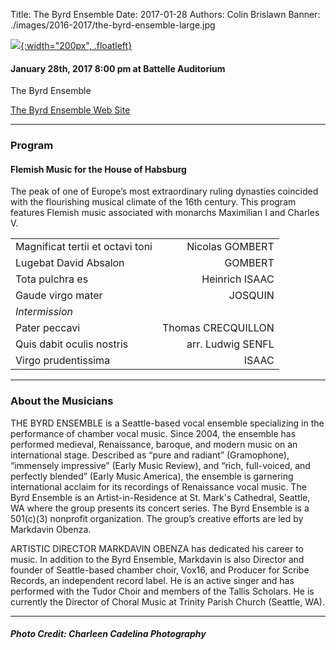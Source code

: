 Title: The Byrd Ensemble
Date: 2017-01-28
Authors: Colin Brislawn
Banner: ./images/2016-2017/the-byrd-ensemble-large.jpg

[![ ]({filename}/images/2016-2017/the-byrd-ensemble400.jpg){:width="200px", .floatleft}]({filename}./ByrdEnsemble.md)

#### January 28th, 2017 8:00 pm at Battelle Auditorium

The Byrd Ensemble


[The Byrd Ensemble Web Site](http://www.byrdensemble.com/)

---

### Program

#### Flemish Music for the House of Habsburg

The peak of one of Europe’s most extraordinary ruling dynasties coincided with the flourishing musical climate of the 16th century. This program features Flemish music associated with monarchs Maximilian I and Charles V.

|                                   |                    |
|-----------------------------------|-------------------:|
| Magnificat tertii et octavi toni  | Nicolas GOMBERT    |
| Lugebat David Absalon             | GOMBERT            | 
| Tota pulchra es                   | Heinrich ISAAC     |
| Gaude virgo mater                 | JOSQUIN            |
| _Intermission_                                         |
| Pater peccavi                     | Thomas CRECQUILLON |
| Quis dabit oculis nostris         | arr. Ludwig SENFL  |
| Virgo prudentissima               | ISAAC              |


---

### About the Musicians

THE BYRD ENSEMBLE is a Seattle-based vocal ensemble specializing in the  performance of chamber vocal music. Since 2004, the ensemble has performed medieval, Renaissance, baroque, and modern music on an international stage. Described as “pure and radiant” (Gramophone), “immensely impressive” (Early Music Review), and “rich, full-voiced, and perfectly blended” (Early Music America), the ensemble is garnering international acclaim for its recordings of Renaissance vocal music. The Byrd Ensemble is an Artist-in-Residence at St. Mark's Cathedral, Seattle, WA where the group presents its concert series. The Byrd Ensemble is a 501(c)(3) nonprofit organization. The group’s creative efforts are led by Markdavin Obenza.

ARTISTIC DIRECTOR MARKDAVIN OBENZA has dedicated his career to music. In addition to the Byrd Ensemble, Markdavin is also Director and founder of Seattle-based chamber choir, Vox16, and Producer for Scribe Records, an independent record label. He is an active singer and has performed with the Tudor Choir and members of the Tallis Scholars. He is currently the Director of Choral Music at Trinity Parish Church (Seattle, WA).

---

##### Photo Credit: Charleen Cadelina Photography
